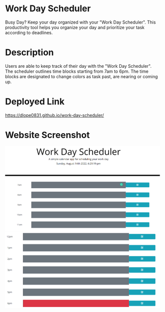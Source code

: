 # Work Day Scheduler 
Busy Day? Keep your day organized with your "Work Day Scheduler". This productivity tool helps you organize your day and prioritize your task according to deadlines. 

# Description
Users are able to keep track of their day with the "Work Day Scheduler". The scheduler outlines time blocks starting from 7am to 6pm. The time blocks are designated to change colors as task past, are nearing or coming up. 
# Deployed Link
https://dlope0831.github.io/work-day-scheduler/

# Website Screenshot
![alt screenshot of Work Day Scheduler](./public/Screenshot%20Picture%201.png)
![alt screenshot of Work Day Scheduler](./public/Screenshot%20Picture%202.png)